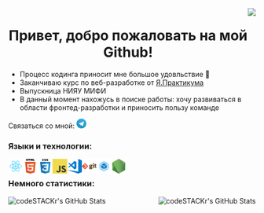 <img align="right" height="250" src="https://media.giphy.com/media/u3NqET5KZHkOs/giphy.gif" />   

<h1 align="center">Привет, добро пожаловать на мой Github!</h1>
<ul>
<li>Процесс кодинга приносит мне большое удовльствие 🖤</li>
<li>Заканчиваю курс по веб-разработке от <a href="https://praktikum.yandex.ru/">Я.Практикума</a></li>
<li>Выпускница НИЯУ МИФИ</li>
<li>В данный момент нахожусь в поиске работы: хочу развиваться в области фронтед-разработки и приносить пользу команде</li>
</ul>
<p>Связаться со мной:  <a href="https://t.me/polina_ponomareva1"><img alt="Telegram" width="20px" src="https://raw.githubusercontent.com/github/explore/80688e429a7d4ef2fca1e82350fe8e3517d3494d/topics/telegram/telegram.png"/></a></p>

### Языки и технологии:
<p>
<img align="left" alt="React" width="30px" src="https://raw.githubusercontent.com/github/explore/80688e429a7d4ef2fca1e82350fe8e3517d3494d/topics/react/react.png" />
<img align="left" alt="HTML5" width="30px" src="https://raw.githubusercontent.com/github/explore/80688e429a7d4ef2fca1e82350fe8e3517d3494d/topics/html/html.png" />
<img align="left" alt="CSS3" width="30px" src="https://raw.githubusercontent.com/github/explore/80688e429a7d4ef2fca1e82350fe8e3517d3494d/topics/css/css.png" />
<img align="left" alt="JavaScript" width="30px" src="https://raw.githubusercontent.com/github/explore/80688e429a7d4ef2fca1e82350fe8e3517d3494d/topics/javascript/javascript.png" />
<img align="left" alt="Visual Studio Code" width="30px" src="https://raw.githubusercontent.com/github/explore/80688e429a7d4ef2fca1e82350fe8e3517d3494d/topics/visual-studio-code/visual-studio-code.png" />
<img align="left" alt="Git" width="30px" src="https://raw.githubusercontent.com/github/explore/80688e429a7d4ef2fca1e82350fe8e3517d3494d/topics/git/git.png" />
<img align="left" alt="Webpack" width="30px" src="https://raw.githubusercontent.com/github/explore/80688e429a7d4ef2fca1e82350fe8e3517d3494d/topics/webpack/webpack.png" />
<img align="left" alt="Node.js" width="30px" src="https://raw.githubusercontent.com/github/explore/80688e429a7d4ef2fca1e82350fe8e3517d3494d/topics/nodejs/nodejs.png" />
</p>      
</br>

### Немного статистики:
<img align="left" alt="codeSTACKr's GitHub Stats" height="150" src="https://github-readme-stats.vercel.app/api/top-langs/?username=PolinaPonomar&langs_count=8&layout=compact" />
<img align="right" alt="codeSTACKr's GitHub Stats" height="150" src="https://github-readme-stats.vercel.app/api?username=PolinaPonomar&show_icons=true" />


<!-- ### Связаться со мной:

  [<img alt="Telegram" width="22px" src="https://raw.githubusercontent.com/github/explore/80688e429a7d4ef2fca1e82350fe8e3517d3494d/topics/telegram/telegram.png" />](https://t.me/polina_ponomareva1) -->
